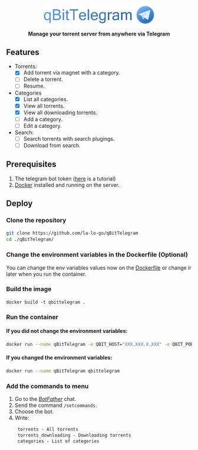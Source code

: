 <div align="center" >
<img src="./docs/logo-long.svg" align="center" width="60%"/>

</br>
</br>
<strong> Manage your torrent server from anywhere via Telegram </strong>
</div>


## Features
- Torrents:
   - [X] Add torrent via magnet with a category.
   - [ ] Delete a torrent.
   - [ ] Resume.
- Categories
   - [X] List all categories.
   - [X] View all torrents.
   - [X] View all downloading torrents.
   - [ ] Add a category.
   - [ ] Edit a category.
- Search:
   - [ ] Search torrents with search plugings.
   - [ ] Download from search.

## Prerequisites
1. The telegram bot token ([here](https://core.telegram.org/bots#how-do-i-create-a-bot) is a tutorial)
2. [Docker](https://www.docker.com/) installed and running on the server.

## Deploy
### Clone the repository
```bash
git clone https://github.com/la-lo-go/qBitTelegram
cd ./qBitTelegram/
```

### Change the environment variables in the Dockerfile (Optional)
You can change the env variables values now on the [Dockerfile](./Dockerfile) or change ir later when you run the container. 

### Build the image
```
docker build -t qbittelegram .
```

### Run the container
#### If you did not change the environment variables:
```bash
docker run --name qBitTelegram -e QBIT_HOST="XXX.XXX.X.XXX" -e QBIT_PORT="XXXX" -e QBIT_USERAME="admin" -e QBIT_PASS="admin" -e TELEGRAM_TOKEN="XXXXX:XXXXX-XXXXXXXXXXX" -e ADMINS="username_admin1,username_admin2" qbittelegram
```
#### If you changed the environment variables:
```bash
docker run --name qBitTelegram qbittelegram
```

### Add the commands to menu
1. Go to the [_BotFather_](https://t.me/botfather) chat.
2. Send the command `/setcommands`.
3. Choose the bot.
4. Write:
   ```
    torrents - All torrents
    torrents_downloading - Downloading torrents 
    categories - List of categories
   ```
